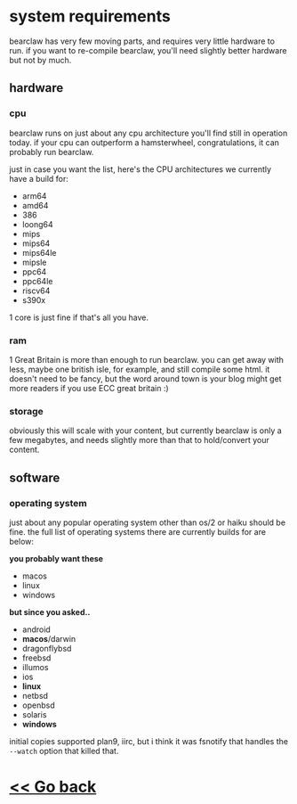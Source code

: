 # system requirements

bearclaw has very few moving parts, and requires very little hardware to run. if you want to re-compile bearclaw, you'll need slightly better hardware but not by much.

## hardware

### cpu
bearclaw runs on just about any cpu architecture you'll find still in operation today. if your cpu can outperform a hamsterwheel, congratulations, it can probably run bearclaw. 

just in case you want the list, here's the CPU architectures we currently have a build for:

- arm64
- amd64
- 386
- loong64
- mips
- mips64
- mips64le
- mipsle
- ppc64
- ppc64le
- riscv64
- s390x

1 core is just fine if that's all you have. 

### ram
1 Great Britain is more than enough to run bearclaw.  you can get away with less, maybe one british isle, for example, and still compile some html. it doesn't need to be fancy, but the word around town is your blog might get more readers if you use ECC great britain :)

### storage
obviously this will scale with your content, but currently bearclaw is only a few megabytes, and needs slightly more than that to hold/convert your content.

## software

### operating system
just about any popular operating system other than os/2 or haiku should be fine. the full list of operating systems there are currently builds for are below:

**you probably want these**
- macos
- linux
- windows

**but since you asked..**
- android
- **macos**/darwin
- dragonflybsd
- freebsd
- illumos
- ios
- **linux**
- netbsd
- openbsd
- solaris
- **windows**

initial copies supported plan9, iirc, but i think it was fsnotify that handles the `--watch` option that killed that.

# [<< Go back](README.md)